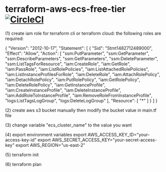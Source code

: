 # terraform-aws-ecs-free-tier [![CircleCI](https://circleci.com/gh/deersheep330/terraform-aws-ecs-free-tier.svg?style=shield)](https://app.circleci.com/pipelines/github/deersheep330/terraform-aws-ecs-free-tier)

(1) create iam role for terraform cli or terraform cloud: the following roles are required:

{
    "Version": "2012-10-17",
    "Statement": [
        {
            "Sid": "Stmt1482712489000",
            "Effect": "Allow",
            "Action": [
                "ssm:PutParameter",
                "ssm:GetParameter",
                "ssm:DescribeParameters",
                "ssm:GetParameters",
                "ssm:DeleteParameter",
                "ssm:ListTagsForResource",
                "iam:CreateRole",
                "iam:GetRole",
                "iam:PassRole",
                "iam:ListRolePolicies",
                "iam:ListAttachedRolePolicies",
                "iam:ListInstanceProfilesForRole",
                "iam:DeleteRole",
                "iam:AttachRolePolicy",
                "iam:DetachRolePolicy",
                "iam:PutRolePolicy",
                "iam:GetRolePolicy",
                "iam:DeleteRolePolicy",
                "iam:GetInstanceProfile",
                "iam:CreateInstanceProfile",
                "iam:DeleteInstanceProfile",
                "iam:AddRoleToInstanceProfile",
                "iam:RemoveRoleFromInstanceProfile",
                "logs:ListTagsLogGroup",
                "logs:DeleteLogGroup"
            ],
            "Resource": [
                "*"
            ]
        }
    ]
}

(2) create aws s3 bucket manually then modify the bucket value in main.tf file

(3) change variable "ecs_cluster_name" to the value you want

(4) export environment variables
export AWS_ACCESS_KEY_ID="your-access-key-id"
export AWS_SECRET_ACCESS_KEY="your-secret-access-key"
export AWS_REGION="us-east-2"

(5) terraform init

(6) terraform plan